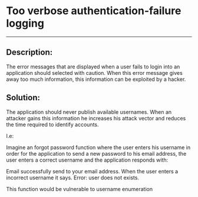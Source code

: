 # Too verbose authentication-failure logging
-------

## Description:

The error messages that are displayed when a user fails to login into an application
should selected with caution. When this error message gives away too much information,
this information can be exploited by a hacker.


## Solution:

The application should never publish available usernames. When an attacker gains this
information he increases his attack vector and reduces the time
required to identify accounts.

I.e:

Imagine an forgot password function where the user enters his username in order for the
application to send a new password to his email address, the user enters a correct username
and the application responds with:

Email successfully send to your email address.
When the user enters a incorrect username it says.
Error: user does not exists.

This function would be vulnerable to username enumeration
